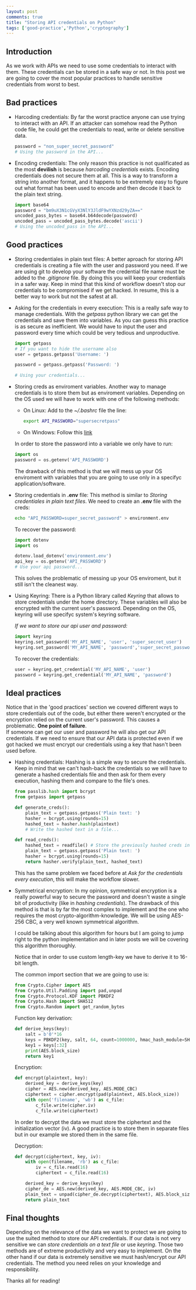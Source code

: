 ```yaml
---
layout: post
comments: true
title: "Storing API credentials on Python"
tags: ['good-practice','Python','cryptography']
---
```


## Introduction

As we work with APIs we need to use some credentials to interact with them. These credentials can be stored in a safe way or not.
In this post we are going to cover the most popular practices to handle sensitive credentials from worst to best.

## Bad practices

* Harcoding credentials: 
    By far the worst practice anyone can use trying to interact with an API.
    If an attacker can somehow read the Python code file, he could get the credentials to read, write or delete sensitive data.
    ```python
    password = "non_super_secret_password"
    # Using the password in the API...
    ```

* Encoding credentials: 
    The only reason this practice is not qualificated as the  most **devilish** is because *harcoding credentials* exists.
    Encoding credentials does not secure them at all. This is a way to transform a string into another format, and it happens to be extremely easy to figure out what format has been used to encode and then decode it back to the plain text string.
    ```python
    import base64
    password = "bm9uX3N1cGVyX3NlY3JldF9wYXNzd29yZA=="
    uncoded_pass_bytes = base64.b64decode(password)
    uncoded_pass = uncoded_pass_bytes.decode('ascii')
    # Using the uncoded_pass in the API...
    ```

## Good practices

* Storing credentiales in plain text files: 
    A better aproach for storing API credentials is creating a file with the user and password you need. If we are using git to develop your software the credential file name must be added to the *.gitignore* file. By doing this you will keep your credentials in a safer way. Keep in mind that this kind of workflow doesn't stop our credentials to be compromised if we get hacked.
    In resume, this is a better way to work but not the safest at all.

* Asking for the credentials in every execution: 
    This is a really safe way to manage credentials. With the *getpass* python library we can get the credentials and save them into variables.
    As you can guess this practice is as secure as inefficient. We would have to input the user and password every time which could be very tedious and unproductive.

    ```python
    import getpass
    # If you want to hide the username also
    user = getpass.getpass('Username: ') 

    password = getpass.getpass('Password: ')

    # Using your credentials...
    ```

* Storing creds as enviroment variables.
    Another way to manage credentials is to store them but as enviroment variables.
    Depending on the OS used we will have to work with one of the following methods:
    * On Linux: Add to the *~/.bashrc* file the line:
        ```bash
        export API_PASSWORD="supersecretpass"
        ```
    * On Windows: Follow this [link][windows_env_var]
    
    In order to store the password into a variable we only have to run:
    ```python
    import os
    password = os.getenv('API_PASSWORD')
    ```
    The drawback of this method is that we will mess up your OS enviroment with variables that you are going to use only in a specifyc application/software.
     
* Storing credentials in **.env** file:
    This method is similar to *Storing credentiales in plain text files*. We need to create an **.env** file with the creds:
    ```bash
    echo "API_PASSWORD=super_secret_password" > environment.env
    ```
    To recover the password:
    ```python
    import dotenv
    import os

    dotenv.load_dotenv('environment.env')
    api_key = os.getenv('API_PASSWORD')
    # Use your api password...
    ```
    This solves the problematic of messing up your OS enviroment, but it still isn't the cleanest way.

* Using Keyring: 
    There is a Python library called *Keyring* that allows to store credentials under the home directory. These variables will also be encrypted with the current user's password. Depending on the OS, keyring will use specifyc system's keyring software.<br>
    
    *If we want to store our api user and password:*
    ```python
    import keyring
    keyring.set_password('MY_API_NAME', 'user', 'super_secret_user')
    keyring.set_password('MY_API_NAME', 'password','super_secret_password')
    ```
    To recover the credentials:
    ```python
    user = keyring.get_credential('MY_API_NAME', 'user')
    password = keyring.get_credential('MY_API_NAME', 'password')
    ```

## Ideal practices

Notice that in the 'good practices' section we covered different ways to store credentials out of the code, but either there weren't encrypted or the encryption relied on the current user's password. This causes a problematic. **One point of failure**.<br>
If someone can get our user and password he will also get our API credentials. If we need to ensure that our API data is protected even if we got hacked we must encrypt our credentials using a key that hasn't been used before.

* Hashing credentials: 
    Hashing is a simple way to secure the credentials.
    Keep in mind that we can't hash-back the credentials so we will have to generate a hashed credentials file and then ask for them every execution, hashing them and compare to the file's ones.
    ```python
    from passlib.hash import bcrypt
    from getpass import getpass

    def generate_creds():
        plain_text = getpass.getpass('Plain text: ')
        hasher = bcrypt.using(rounds=15)
        hashed_text = hasher.hash(plaintext)
        # Write the hashed text in a file...

    def read_creds():
        hashed_text = readfile() # Store the previously hashed creds in a variable
        plain_text = getpass.getpass('Plain text: ')
        hasher = bcrypt.using(rounds=15)
        return hasher.verify(plain_text, hashed_text)
    ```
    This has the same problem we faced before at *Ask for the credentials every execution*, this will make the workflow slower.

* Symmetrical encryption:
    In my opinion, symmetrical encryption is a really powerful way to secure the password and doesn't waste a single bit of productivity (like in *hashing credentials*).
    The drawback of this method is that is by far the most complex to implement and the one who requires the most crypto-algorithm-knowledge.
    We will be using AES-256 CBC, a very well known symmetrical algorithm.

    I could be talking about this algorithm for hours but I am going to jump right to the python implementation and in later posts we will be covering this algorithm thoroughly. <br>

    Notice that in order to use custom length-key we have to derive it to 16-bit length.<br>

    The common import section that we are going to use is:
    ```python
    from Crypto.Cipher import AES
    from Crypto.Util.Padding import pad,unpad
    from Crypto.Protocol.KDF import PBKDF2
    from Crypto.Hash import SHA512
    from Crypto.Random import get_random_bytes
    ```

    Function key derivation:
    ```python
    def derive_keys(key):
        salt = b'0'*16
        keys = PBKDF2(key, salt, 64, count=1000000, hmac_hash_module=SHA512)
        key1 = keys[:32]
        print(AES.block_size)
        return key1
    ```

    Encryption:
    ```python
    def encrypt(plaintext, key):
        derived_key = derive_keys(key)
        cipher = AES.new(derived_key, AES.MODE_CBC)
        ciphertext = cipher.encrypt(pad(plaintext, AES.block_size))
        with open('filename', 'wb') as c_file:
            c_file.write(cipher.iv)
            c_file.write(ciphertext)
    ```
    In order to decrypt the data we must store the ciphertext and the initialization vector (iv). A good practice is to store them in separate files but in our example we stored them in the same file.

    Decryption:
    ```python
    def decrypt(ciphertext, key, iv):
        with open(filename, 'rb') as c_file:
            iv = c_file.read(16)
            ciphertext = c_file.read(16)

        derived_key = derive_keys(key)
        cipher_de = AES.new(derived_key, AES.MODE_CBC, iv)
        plain_text = unpad(cipher_de.decrypt(ciphertext), AES.block_size)
        return plain_text
    ```

## Final thoughts

Depending on the relevance of the data we want to protect we are going to use the suited method to store our API credentials. If our data is not very sensitive we can *store credentials on a text file* or use *keyring*. Those two methods are of extreme productivity and very easy to implement. On the other hand if our data is extremely sensitive we must hash/encrypt our API credentials. The method you need relies on your knowledge and responsibility.

Thanks all for reading!


[windows_env_var]: https://docs.oracle.com/en/database/oracle/machine-learning/oml4r/1.5.1/oread/creating-and-modifying-environment-variables-on-windows.html#GUID-DD6F9982-60D5-48F6-8270-A27EC53807D0